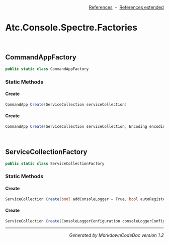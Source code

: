 <div style='text-align: right'>

[References](Index.md)&nbsp;&nbsp;-&nbsp;&nbsp;[References extended](IndexExtended.md)
</div>

# Atc.Console.Spectre.Factories

<br />


## CommandAppFactory

```csharp
public static class CommandAppFactory
```

### Static Methods


#### Create

```csharp
CommandApp Create(ServiceCollection serviceCollection)
```
#### Create

```csharp
CommandApp Create(ServiceCollection serviceCollection, Encoding encoding)
```

<br />


## ServiceCollectionFactory

```csharp
public static class ServiceCollectionFactory
```

### Static Methods


#### Create

```csharp
ServiceCollection Create(bool addConsoleLogger = True, bool autoRegisterCliCommandSettings = True)
```
#### Create

```csharp
ServiceCollection Create(ConsoleLoggerConfiguration consoleLoggerConfiguration, bool autoRegisterCliCommandSettings = True)
```
<hr /><div style='text-align: right'><i>Generated by MarkdownCodeDoc version 1.2</i></div>
